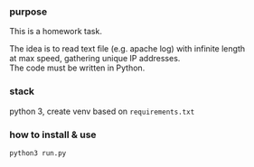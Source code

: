 ### purpose

This is a homework task.  

The idea is to read text file (e.g. apache log) with infinite length  
at max speed, gathering unique IP addresses.  
The code must be written in Python.

### stack

python 3, create venv based on `requirements.txt`


### how to install & use
```shell
python3 run.py
```